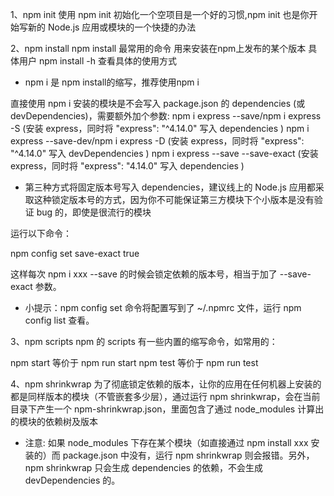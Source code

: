 

1、npm init
使用 npm init 初始化一个空项目是一个好的习惯,npm init 也是你开始写新的 Node.js 应用或模块的一个快捷的办法


2、npm install
npm install 最常用的命令 用来安装在npm上发布的某个版本  具体用户 npm install -h 查看具体的使用方式

* npm i 是 npm install的缩写，推荐使用npm i 

直接使用 npm i 安装的模块是不会写入 package.json 的 dependencies (或 devDependencies)，需要额外加个参数:
npm i express --save/npm i express -S (安装 express，同时将 "express": "^4.14.0" 写入 dependencies )
npm i express --save-dev/npm i express -D (安装 express，同时将 "express": "^4.14.0" 写入 devDependencies )
npm i express --save --save-exact (安装 express，同时将 "express": "4.14.0" 写入 dependencies )

* 第三种方式将固定版本号写入 dependencies，建议线上的 Node.js 应用都采取这种锁定版本号的方式，因为你不可能保证第三方模块下个小版本是没有验证 bug 的，即使是很流行的模块

运行以下命令：

npm config set save-exact true

这样每次 npm i xxx --save 的时候会锁定依赖的版本号，相当于加了 --save-exact 参数。

* 小提示：npm config set 命令将配置写到了 ~/.npmrc 文件，运行 npm config list 查看。

3、npm scripts
npm 的 scripts 有一些内置的缩写命令，如常用的：

npm start 等价于 npm run start
npm test 等价于 npm run test


4、npm shrinkwrap
为了彻底锁定依赖的版本，让你的应用在任何机器上安装的都是同样版本的模块（不管嵌套多少层），通过运行 npm shrinkwrap，会在当前目录下产生一个 npm-shrinkwrap.json，里面包含了通过 node_modules 计算出的模块的依赖树及版本

* 注意: 如果 node_modules 下存在某个模块（如直接通过 npm install xxx 安装的）而 package.json 中没有，运行 npm shrinkwrap 则会报错。另外，npm shrinkwrap 只会生成 dependencies 的依赖，不会生成 devDependencies 的。